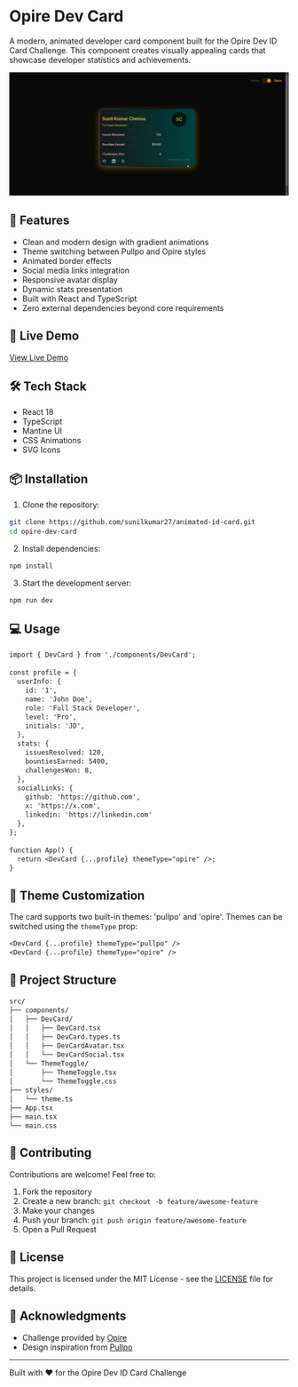 # Opire Dev Card

A modern, animated developer card component built for the Opire Dev ID Card Challenge. This component creates visually appealing cards that showcase developer statistics and achievements.

![Dev Card Preview](demo.gif)

## 🌟 Features

- Clean and modern design with gradient animations
- Theme switching between Pullpo and Opire styles
- Animated border effects
- Social media links integration
- Responsive avatar display
- Dynamic stats presentation
- Built with React and TypeScript
- Zero external dependencies beyond core requirements

## 🚀 Live Demo

[View Live Demo](#) <!-- Replace with your demo link -->

## 🛠️ Tech Stack

- React 18
- TypeScript
- Mantine UI
- CSS Animations
- SVG Icons

## 📦 Installation

1. Clone the repository:
```bash
git clone https://github.com/sunilkumar27/animated-id-card.git
cd opire-dev-card
```

2. Install dependencies:
```bash
npm install
```

3. Start the development server:
```bash
npm run dev
```

## 💻 Usage

```tsx
import { DevCard } from './components/DevCard';

const profile = {
  userInfo: {
    id: '1',
    name: 'John Doe',
    role: 'Full Stack Developer',
    level: 'Pro',
    initials: 'JD',
  },
  stats: {
    issuesResolved: 120,
    bountiesEarned: 5400,
    challengesWon: 8,
  },
  socialLinks: {
    github: 'https://github.com',
    x: 'https://x.com',
    linkedin: 'https://linkedin.com'
  },
};

function App() {
  return <DevCard {...profile} themeType="opire" />;
}
```

## 🎨 Theme Customization

The card supports two built-in themes: 'pullpo' and 'opire'. Themes can be switched using the `themeType` prop:

```tsx
<DevCard {...profile} themeType="pullpo" />
<DevCard {...profile} themeType="opire" />
```

## 📁 Project Structure

```
src/
├── components/
│   ├── DevCard/
│   │   ├── DevCard.tsx
│   │   ├── DevCard.types.ts
│   │   ├── DevCardAvatar.tsx
│   │   └── DevCardSocial.tsx
│   └── ThemeToggle/
│       ├── ThemeToggle.tsx
│       └── ThemeToggle.css
├── styles/
│   └── theme.ts
├── App.tsx
├── main.tsx
└── main.css
```

## 🤝 Contributing

Contributions are welcome! Feel free to:

1. Fork the repository
2. Create a new branch: `git checkout -b feature/awesome-feature`
3. Make your changes
4. Push your branch: `git push origin feature/awesome-feature`
5. Open a Pull Request

## 📄 License

This project is licensed under the MIT License - see the [LICENSE](LICENSE) file for details.

## 🙏 Acknowledgments

- Challenge provided by [Opire](https://opire.dev)
- Design inspiration from [Pullpo](https://pullpo.io/products/devcard)

---
Built with ❤️ for the Opire Dev ID Card Challenge
